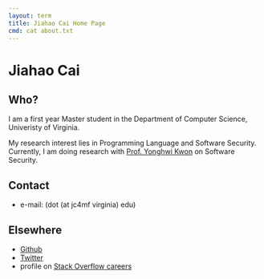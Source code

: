 ```yaml
---
layout: term
title: Jiahao Cai Home Page
cmd: cat about.txt
---
```


# Jiahao Cai

## Who?

I am a first year Master student in the Department of Computer Science, Univeristy of Virginia.

My research interest lies in Programming Language and Software Security. Currently, I am doing research with [Prof. Yonghwi Kwon](https://yonghwi-kwon.github.io) on Software Security.

## Contact
+ e-mail: (dot (at jc4mf virginia) edu)

## Elsewhere
+ <a class = "dir" href="https://github.com/jiahao42">Github</a>
+ <a class = "dir" href="https://twitter.com/caterpillarous">Twitter</a>
+ profile on <a class = "dir" href="https://stackoverflow.com/users/story/5685664">Stack Overflow careers</a>
